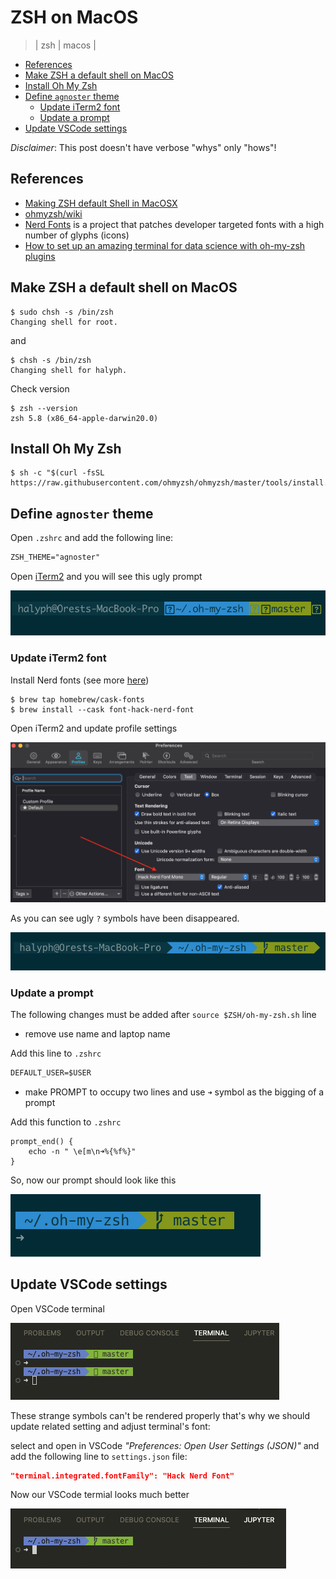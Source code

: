 # ZSH on MacOS
> | zsh | macos |

- [References](#references)
- [Make ZSH a default shell on MacOS](#make-zsh-a-default-shell-on-macos)
- [Install Oh My Zsh](#install-oh-my-zsh)
- [Define `agnoster` theme](#define-agnoster-theme)
  - [Update iTerm2 font](#update-iterm2-font)
  - [Update a prompt](#update-a-prompt)
- [Update VSCode settings](#update-vscode-settings)

*Disclaimer*: This post doesn't have verbose "whys" only "hows"!

## References

- [Making ZSH default Shell in MacOSX](https://stackoverflow.com/questions/31034870/making-zsh-default-shell-in-macosx)
- [ohmyzsh/wiki](https://github.com/ohmyzsh/ohmyzsh/wiki)
- [Nerd Fonts](https://github.com/ryanoasis/nerd-fonts) is a project that patches developer targeted fonts with a high number of glyphs (icons)
- [How to set up an amazing terminal for data science with oh-my-zsh plugins](https://engineeringfordatascience.com/posts/configure_terminal_for_data_science_with_oh_my_zsh/)

## Make ZSH a default shell on MacOS

```shell
$ sudo chsh -s /bin/zsh
Changing shell for root.
```

and

```shell
$ chsh -s /bin/zsh
Changing shell for halyph.
```

Check version

```shell
$ zsh --version
zsh 5.8 (x86_64-apple-darwin20.0)
```

## Install Oh My Zsh

```shell
$ sh -c "$(curl -fsSL https://raw.githubusercontent.com/ohmyzsh/ohmyzsh/master/tools/install.sh)"
```

## Define `agnoster` theme

Open `.zshrc` and add the following line:

```txt
ZSH_THEME="agnoster"
```

Open [iTerm2](https://iterm2.com) and you will see this ugly prompt

![img1.png](2022-12-01-zsh-on-mac/img1.png)

### Update iTerm2 font

Install Nerd fonts (see more [here](https://github.com/ryanoasis/nerd-fonts#option-4-homebrew-fonts))
```shell
$ brew tap homebrew/cask-fonts
$ brew install --cask font-hack-nerd-font
```

Open iTerm2 and update profile settings

![img2.png](2022-12-01-zsh-on-mac/img2.png)

As you can see ugly `?` symbols have been disappeared.

![img3.png](2022-12-01-zsh-on-mac/img3.png)

### Update a prompt

The following changes must be added after `source $ZSH/oh-my-zsh.sh` line

- remove use name and laptop name

Add this line to `.zshrc`

```txt
DEFAULT_USER=$USER
```

- make PROMPT to occupy two lines and use `➜` symbol as the bigging of a prompt

Add this function to `.zshrc`

```shell
prompt_end() {
    echo -n " \e[m\n➜%{%f%}"
}
```

So, now our prompt should look like this

![img4.png](2022-12-01-zsh-on-mac/img4.png)

## Update VSCode settings

Open VSCode terminal

![img5.png](2022-12-01-zsh-on-mac/img5.png)

These strange symbols can't be rendered properly that's why we should update related setting and adjust terminal's font:

select and open in VSCode *"Preferences: Open User Settings (JSON)"* and add the following line to `settings.json` file:

```json
"terminal.integrated.fontFamily": "Hack Nerd Font"
```

Now our VSCode termial looks much better

![img6.png](2022-12-01-zsh-on-mac/img6.png)

